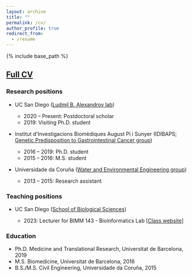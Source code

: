```yaml
---
layout: archive
title: ""
permalink: /cv/
author_profile: true
redirect_from:
  - /resume
---
```


{% include base_path %}

## [Full CV](../files/CV_extended_Marcos-Diaz-Gay_FEB2024.pdf)

### Research positions

* UC San Diego ([Ludmil B. Alexandrov lab](https://alexandrov.cloud.ucsd.edu/))
  * 2020 – Present: Postdoctoral scholar
  * 2019: Visiting Ph.D. student
  
* Institut d'Investigacions Biomèdiques August Pi i Sunyer (IDIBAPS; [Genetic Predisposition to Gastrointestinal Cancer group](https://www.clinicbarcelona.org/en/idibaps/research-areas/liver-digestive-system-and-metabolism/genetic-predisposition-to-gastrointestinal-cancer))
  * 2016 – 2019: Ph.D. student
  * 2015 – 2016: M.S. student
  
* Universidade da Coruña ([Water and Environmental Engineering group](http://www.geama.org/environment-and-sanitary-engineering/))
  * 2013 – 2015: Research assistant

### Teaching positions

* UC San Diego ([School of Biological Sciences](https://biology.ucsd.edu/))
  
  * 2023: Lecturer for BIMM 143 - Bioinformatics Lab [[Class website](https://labbioinfo.org)]


### Education
* Ph.D. Medicine and Translational Research, Universitat de Barcelona, 2019
* M.S. Biomedicine, Universitat de Barcelona, 2016
* B.S./M.S. Civil Engineering, Universidade da Coruña, 2015



